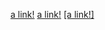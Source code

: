 [a link!](https://(forms).gle/Pz7VAp6tFyuQJD9W6)
[a link!]((https://ucsd-cse15l-w22.github.io/week/week3/))
[[a link!]](https://ucsd-cse15l-w22.github.io/week/week3/)
